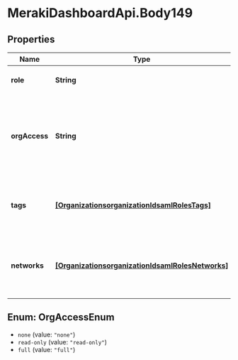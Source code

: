 # MerakiDashboardApi.Body149

## Properties
Name | Type | Description | Notes
------------ | ------------- | ------------- | -------------
**role** | **String** | The role of the SAML administrator | 
**orgAccess** | **String** | The privilege of the SAML administrator on the organization. Can be one of &#x27;none&#x27;, &#x27;read-only&#x27; or &#x27;full&#x27; | 
**tags** | [**[OrganizationsorganizationIdsamlRolesTags]**](OrganizationsorganizationIdsamlRolesTags.md) | The list of tags that the SAML administrator has privleges on | [optional] 
**networks** | [**[OrganizationsorganizationIdsamlRolesNetworks]**](OrganizationsorganizationIdsamlRolesNetworks.md) | The list of networks that the SAML administrator has privileges on | [optional] 

<a name="OrgAccessEnum"></a>
## Enum: OrgAccessEnum

* `none` (value: `"none"`)
* `read-only` (value: `"read-only"`)
* `full` (value: `"full"`)

